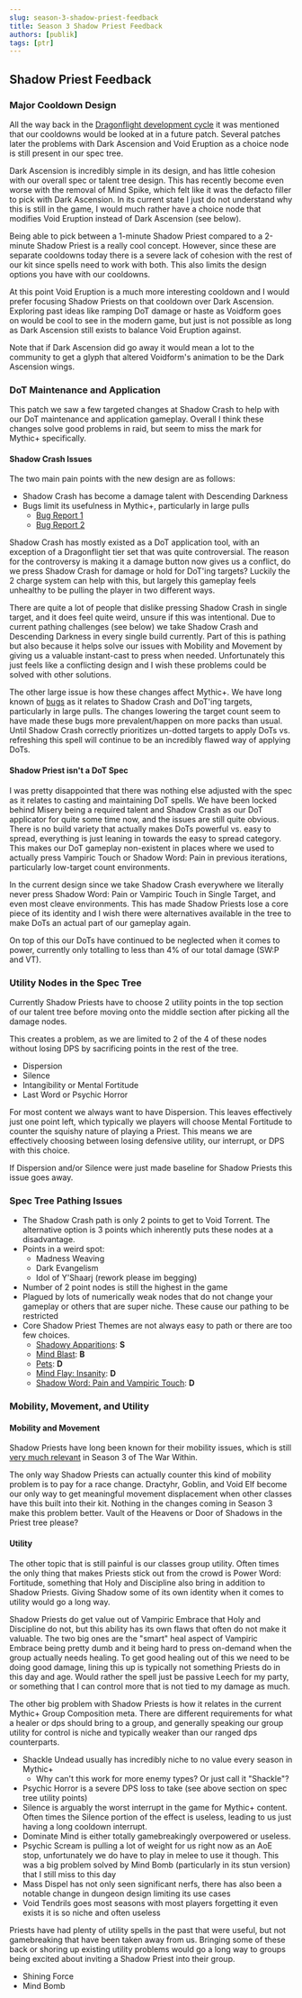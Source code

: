 ```yaml
---
slug: season-3-shadow-priest-feedback
title: Season 3 Shadow Priest Feedback
authors: [publik]
tags: [ptr]
---
```


## Shadow Priest Feedback

### Major Cooldown Design
All the way back in the [Dragonflight development cycle](https://www.bluetracker.gg/wow/topic/us-en/1279512-feedback-priests/) it was mentioned that our cooldowns would be looked at in a future patch. Several patches later the problems with Dark Ascension and Void Eruption as a choice node is still present in our spec tree.

Dark Ascension is incredibly simple in its design, and has little cohesion with our overall spec or talent tree design. This has recently become even worse with the removal of Mind Spike, which felt like it was the defacto filler to pick with Dark Ascension. In its current state I just do not understand why this is still in the game, I would much rather have a choice node that modifies Void Eruption instead of Dark Ascension (see below).

Being able to pick between a 1-minute Shadow Priest compared to a 2-minute Shadow Priest is a really cool concept. However, since these are separate cooldowns today there is a severe lack of cohesion with the rest of our kit since spells need to work with both. This also limits the design options you have with our cooldowns.

At this point Void Eruption is a much more interesting cooldown and I would prefer focusing Shadow Priests on that cooldown over Dark Ascension. Exploring past ideas like ramping DoT damage or haste as Voidform goes on would be cool to see in the modern game, but just is not possible as long as Dark Ascension still exists to balance Void Eruption against.

Note that if Dark Ascension did go away it would mean a lot to the community to get a glyph that altered Voidform's animation to be the Dark Ascension wings. 

### DoT Maintenance and Application
This patch we saw a few targeted changes at Shadow Crash to help with our DoT maintenance and application gameplay. Overall I think these changes solve good problems in raid, but seem to miss the mark for Mythic+ specifically.

#### Shadow Crash Issues
The two main pain points with the new design are as follows:
- Shadow Crash has become a damage talent with Descending Darkness
- Bugs limit its usefulness in Mythic+, particularly in large pulls
  - [Bug Report 1](https://github.com/SimCMinMax/WoW-BugTracker/issues/1093)
  - [Bug Report 2](https://github.com/SimCMinMax/WoW-BugTracker/issues/1286)

Shadow Crash has mostly existed as a DoT application tool, with an exception of a Dragonflight tier set that was quite controversial. The reason for the controversy is making it a damage button now gives us a conflict, do we press Shadow Crash for damage or hold for DoT'ing targets? Luckily the 2 charge system can help with this, but largely this gameplay feels unhealthy to be pulling the player in two different ways. 

There are quite a lot of people that dislike pressing Shadow Crash in single target, and it does feel quite weird, unsure if this was intentional. Due to current pathing challenges (see below) we take Shadow Crash and Descending Darkness in every single build currently. Part of this is pathing but also because it helps solve our issues with Mobility and Movement by giving us a valuable instant-cast to press when needed. Unfortunately this just feels like a conflicting design and I wish these problems could be solved with other solutions.

The other large issue is how these changes affect Mythic+. We have long known of [bugs](https://github.com/SimCMinMax/WoW-BugTracker/issues?q=is%3Aissue%20state%3Aopen%20shadow%20crash) as it relates to Shadow Crash and DoT'ing targets, particularly in large pulls. The changes lowering the target count seem to have made these bugs more prevalent/happen on more packs than usual. Until Shadow Crash correctly prioritizes un-dotted targets to apply DoTs vs. refreshing this spell will continue to be an incredibly flawed way of applying DoTs.

#### Shadow Priest isn't a DoT Spec
I was pretty disappointed that there was nothing else adjusted with the spec as it relates to casting and maintaining DoT spells. We have been locked behind Misery being a required talent and Shadow Crash as our DoT applicator for quite some time now, and the issues are still quite obvious. There is no build variety that actually makes DoTs powerful vs. easy to spread, everything is just leaning in towards the easy to spread category. This makes our DoT gameplay non-existent in places where we used to actually press Vampiric Touch or Shadow Word: Pain in previous iterations, particularly low-target count environments.

In the current design since we take Shadow Crash everywhere we literally never press Shadow Word: Pain or Vampiric Touch in Single Target, and even most cleave environments. This has made Shadow Priests lose a core piece of its identity and I wish there were alternatives available in the tree to make DoTs an actual part of our gameplay again.

On top of this our DoTs have continued to be neglected when it comes to power, currently only totalling to less than 4% of our total damage (SW:P and VT).

### Utility Nodes in the Spec Tree
Currently Shadow Priests have to choose 2 utility points in the top section of our talent tree before moving onto the middle section after picking all the damage nodes.

This creates a problem, as we are limited to 2 of the 4 of these nodes without losing DPS by sacrificing points in the rest of the tree.
- Dispersion
- Silence
- Intangibility or Mental Fortitude
- Last Word or Psychic Horror

For most content we always want to have Dispersion. This leaves effectively just one point left, which typically we players will choose Mental Fortitude to counter the squishy nature of playing a Priest. This means we are effectively choosing between losing defensive utility, our interrupt, or DPS with this choice.

If Dispersion and/or Silence were just made baseline for Shadow Priests this issue goes away.

### Spec Tree Pathing Issues
- The Shadow Crash path is only 2 points to get to Void Torrent. The alternative option is 3 points which inherently puts these nodes at a disadvantage.
- Points in a weird spot:
  - Madness Weaving
  - Dark Evangelism
  - Idol of Y'Shaarj (rework please im begging)
- Number of 2 point nodes is still the highest in the game
- Plagued by lots of numerically weak nodes that do not change your gameplay or others that are super niche. These cause our pathing to be restricted
- Core Shadow Priest Themes are not always easy to path or there are too few choices. 
  - [Shadowy Apparitions](https://www.wowhead.com/ptr-2/talent-calc/priest/shadow/archon/DBAAAGZFhfFQFQFQFQFAAAAA): **S**
  - [Mind Blast](https://www.wowhead.com/ptr-2/talent-calc/priest/shadow/archon/DBAAAGg5BOBFBKBQBiUBBhOBAAAA): **B**
  - [Pets](https://www.wowhead.com/ptr-2/talent-calc/priest/shadow/archon/DBAAAFhXGh5GQGYGDGAAAAA): **D**
  - [Mind Flay: Insanity](https://www.wowhead.com/ptr-2/talent-calc/priest/shadow/archon/DBAAAFg9IQISIIIDIChOAfAAAAA): **D**
  - [Shadow Word: Pain and Vampiric Touch](https://www.wowhead.com/ptr-2/talent-calc/priest/shadow/archon/DBAAAHhIDHCKJFJQJdJBDBhQBAAAA): **D**

### Mobility, Movement, and Utility

#### Mobility and Movement
Shadow Priests have long been known for their mobility issues, which is still [very much relevant](https://www.twitch.tv/publikpriest/clip/OptimisticAmericanSalsifyGrammarKing-ifxkZMx8sCOrUrd3) in Season 3 of The War Within. 

The only way Shadow Priests can actually counter this kind of mobility problem is to pay for a race change. Dractyhr, Goblin, and Void Elf become our only way to get meaningful movement displacement when other classes have this built into their kit. Nothing in the changes coming in Season 3 make this problem better. Vault of the Heavens or Door of Shadows in the Priest tree please?

#### Utility
The other topic that is still painful is our classes group utility. Often times the only thing that makes Priests stick out from the crowd is Power Word: Fortitude, something that Holy and Discipline also bring in addition to Shadow Priests. Giving Shadow some of its own identity when it comes to utility would go a long way.

Shadow Priests do get value out of Vampiric Embrace that Holy and Discipline do not, but this ability has its own flaws that often do not make it valuable. The two big ones are the "smart" heal aspect of Vampiric Embrace being pretty dumb and it being hard to press on-demand when the group actually needs healing. To get good healing out of this we need to be doing good damage, lining this up is typically not something Priests do in this day and age. Would rather the spell just be passive Leech for my party, or something that I can control more that is not tied to my damage as much.

The other big problem with Shadow Priests is how it relates in the current Mythic+ Group Composition meta. There are different requirements for what a healer or dps should bring to a group, and generally speaking our group utility for control is niche and typically weaker than our ranged dps counterparts.
- Shackle Undead usually has incredibly niche to no value every season in Mythic+
  - Why can't this work for more enemy types? Or just call it "Shackle"?
- Psychic Horror is a severe DPS loss to take (see above section on spec tree utility points)
- Silence is arguably the worst interrupt in the game for Mythic+ content. Often times the Silence portion of the effect is useless, leading to us just having a long cooldown interrupt.
- Dominate Mind is either totally gamebreakingly overpowered or useless.
- Psychic Scream is pulling a lot of weight for us right now as an AoE stop, unfortunately we do have to play in melee to use it though. This was a big problem solved by Mind Bomb (particularly in its stun version) that I still miss to this day
- Mass Dispel has not only seen significant nerfs, there has also been a notable change in dungeon design limiting its use cases
- Void Tendrils goes most seasons with most players forgetting it even exists it is so niche and often useless

Priests have had plenty of utility spells in the past that were useful, but not gamebreaking that have been taken away from us. Bringing some of these back or shoring up existing utility problems would go a long way to groups being excited about inviting a Shadow Priest into their group.
- Shining Force
- Mind Bomb